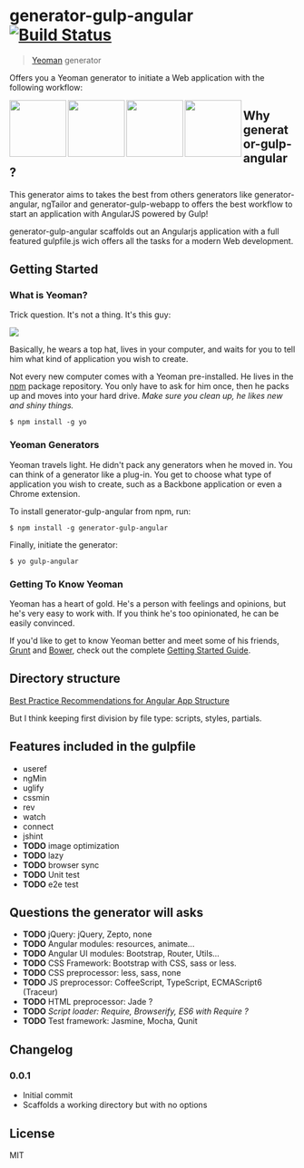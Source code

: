 # generator-gulp-angular [![Build Status](https://secure.travis-ci.org/Swiip/generator-gulp-angular.png?branch=master)](https://travis-ci.org/Swiip/generator-gulp-angular)

> [Yeoman](http://yeoman.io) generator

Offers you a Yeoman generator to initiate a Web application with the following workflow:

<img height="100" align="left" src="https://raw.githubusercontent.com/yeoman/yeoman.io/master/app/assets/img/bullet-yo.gif">

<img height="100" align="left" src="http://bower.io/img/bower-logo.png">

<img height="100" align="left" src="https://s3.amazonaws.com/media-p.slid.es/uploads/hugojosefson/images/86267/angularjs-logo.png">

<img height="100" align="left" src="https://raw.github.com/gulpjs/artwork/master/gulp.png">

## Why generator-gulp-angular ?

This generator aims to takes the best from others generators like generator-angular, ngTailor and generator-gulp-webapp to offers the best workflow to start an application with AngularJS powered by Gulp!

generator-gulp-angular scaffolds out an Angularjs application with a full featured gulpfile.js wich offers all the tasks for a modern Web development.

## Getting Started

### What is Yeoman?

Trick question. It's not a thing. It's this guy:

![](http://i.imgur.com/JHaAlBJ.png)

Basically, he wears a top hat, lives in your computer, and waits for you to tell him what kind of application you wish to create.

Not every new computer comes with a Yeoman pre-installed. He lives in the [npm](https://npmjs.org) package repository. You only have to ask for him once, then he packs up and moves into your hard drive. *Make sure you clean up, he likes new and shiny things.*

```
$ npm install -g yo
```

### Yeoman Generators

Yeoman travels light. He didn't pack any generators when he moved in. You can think of a generator like a plug-in. You get to choose what type of application you wish to create, such as a Backbone application or even a Chrome extension.

To install generator-gulp-angular from npm, run:

```
$ npm install -g generator-gulp-angular
```

Finally, initiate the generator:

```
$ yo gulp-angular
```

### Getting To Know Yeoman

Yeoman has a heart of gold. He's a person with feelings and opinions, but he's very easy to work with. If you think he's too opinionated, he can be easily convinced.

If you'd like to get to know Yeoman better and meet some of his friends, [Grunt](http://gruntjs.com) and [Bower](http://bower.io), check out the complete [Getting Started Guide](https://github.com/yeoman/yeoman/wiki/Getting-Started).

## Directory structure

[Best Practice Recommendations for Angular App Structure](https://docs.google.com/document/d/1XXMvReO8-Awi1EZXAXS4PzDzdNvV6pGcuaF4Q9821Es/pub)

But I think keeping first division by file type: scripts, styles, partials.

## Features included in the gulpfile
* useref
* ngMin
* uglify
* cssmin
* rev
* watch
* connect
* jshint
* **TODO** image optimization
* **TODO** lazy
* **TODO** browser sync
* **TODO** Unit test
* **TODO** e2e test

## Questions the generator will asks
* **TODO** jQuery: jQuery, Zepto, none
* **TODO** Angular modules: resources, animate...
* **TODO** Angular UI modules: Bootstrap, Router, Utils...
* **TODO** CSS Framework: Bootstrap with CSS, sass or less.
* **TODO** CSS preprocessor: less, sass, none
* **TODO** JS preprocessor: CoffeeScript, TypeScript, ECMAScript6 (Traceur)
* **TODO** HTML preprocessor: Jade ?
* **TODO** *Script loader: Require, Browserify, ES6 with Require ?*
* **TODO** Test framework: Jasmine, Mocha, Qunit

## Changelog

### 0.0.1

* Initial commit
* Scaffolds a working directory but with no options

## License

MIT
